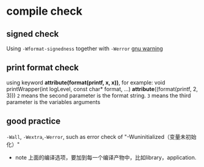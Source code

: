 # compile check

## signed check
Using `-Wformat-signedness` together with `-Werror`
[gnu warning](https://gcc.gnu.org/onlinedocs/gcc/Warning-Options.html)

## print format check
using keyword **__attribute__(format(printf, x, x))**, for example:
void printWrapper(int logLevel, const char* format, ...) __attribute__((format(printf, 2, 3)))
`2` means the second parameter is the format string.
`3` means the third parameter is the variables arguments

## good practice
`-Wall`, `-Wextra`,`-Werror`, such as error check of "-Wuninitialized（变量未初始化）"
- note
上面的编译选项，要加到每一个编译产物中，比如library，application.
